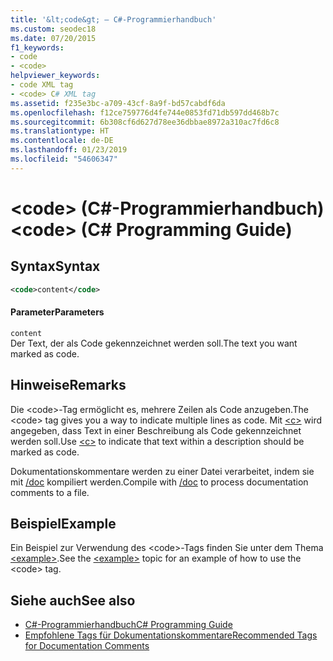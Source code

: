 ```yaml
---
title: '&lt;code&gt; – C#-Programmierhandbuch'
ms.custom: seodec18
ms.date: 07/20/2015
f1_keywords:
- code
- <code>
helpviewer_keywords:
- code XML tag
- <code> C# XML tag
ms.assetid: f235e3bc-a709-43cf-8a9f-bd57cabdf6da
ms.openlocfilehash: f12ce759776d4fe744e0853fd71db597dd468b7c
ms.sourcegitcommit: 6b308cf6d627d78ee36dbbae8972a310ac7fd6c8
ms.translationtype: HT
ms.contentlocale: de-DE
ms.lasthandoff: 01/23/2019
ms.locfileid: "54606347"
---
```

# <a name="ltcodegt-c-programming-guide"></a><span data-ttu-id="c8586-102">&lt;code&gt; (C#-Programmierhandbuch)</span><span class="sxs-lookup"><span data-stu-id="c8586-102">&lt;code&gt; (C# Programming Guide)</span></span>
## <a name="syntax"></a><span data-ttu-id="c8586-103">Syntax</span><span class="sxs-lookup"><span data-stu-id="c8586-103">Syntax</span></span>  
  
```xml  
<code>content</code>  
```  
  
#### <a name="parameters"></a><span data-ttu-id="c8586-104">Parameter</span><span class="sxs-lookup"><span data-stu-id="c8586-104">Parameters</span></span>  
 `content`  
 <span data-ttu-id="c8586-105">Der Text, der als Code gekennzeichnet werden soll.</span><span class="sxs-lookup"><span data-stu-id="c8586-105">The text you want marked as code.</span></span>  
  
## <a name="remarks"></a><span data-ttu-id="c8586-106">Hinweise</span><span class="sxs-lookup"><span data-stu-id="c8586-106">Remarks</span></span>  
 <span data-ttu-id="c8586-107">Die \<code>-Tag ermöglicht es, mehrere Zeilen als Code anzugeben.</span><span class="sxs-lookup"><span data-stu-id="c8586-107">The \<code> tag gives you a way to indicate multiple lines as code.</span></span> <span data-ttu-id="c8586-108">Mit [\<c>](../../../csharp/programming-guide/xmldoc/code-inline.md) wird angegeben, dass Text in einer Beschreibung als Code gekennzeichnet werden soll.</span><span class="sxs-lookup"><span data-stu-id="c8586-108">Use [\<c>](../../../csharp/programming-guide/xmldoc/code-inline.md) to indicate that text within a description should be marked as code.</span></span>  
  
 <span data-ttu-id="c8586-109">Dokumentationskommentare werden zu einer Datei verarbeitet, indem sie mit [/doc](../../../csharp/language-reference/compiler-options/doc-compiler-option.md) kompiliert werden.</span><span class="sxs-lookup"><span data-stu-id="c8586-109">Compile with [/doc](../../../csharp/language-reference/compiler-options/doc-compiler-option.md) to process documentation comments to a file.</span></span>  
  
## <a name="example"></a><span data-ttu-id="c8586-110">Beispiel</span><span class="sxs-lookup"><span data-stu-id="c8586-110">Example</span></span>  
 <span data-ttu-id="c8586-111">Ein Beispiel zur Verwendung des \<code>-Tags finden Sie unter dem Thema [\<example>](../../../csharp/programming-guide/xmldoc/example.md).</span><span class="sxs-lookup"><span data-stu-id="c8586-111">See the [\<example>](../../../csharp/programming-guide/xmldoc/example.md) topic for an example of how to use the \<code> tag.</span></span>  
  
## <a name="see-also"></a><span data-ttu-id="c8586-112">Siehe auch</span><span class="sxs-lookup"><span data-stu-id="c8586-112">See also</span></span>

- [<span data-ttu-id="c8586-113">C#-Programmierhandbuch</span><span class="sxs-lookup"><span data-stu-id="c8586-113">C# Programming Guide</span></span>](../../../csharp/programming-guide/index.md)
- [<span data-ttu-id="c8586-114">Empfohlene Tags für Dokumentationskommentare</span><span class="sxs-lookup"><span data-stu-id="c8586-114">Recommended Tags for Documentation Comments</span></span>](../../../csharp/programming-guide/xmldoc/recommended-tags-for-documentation-comments.md)
